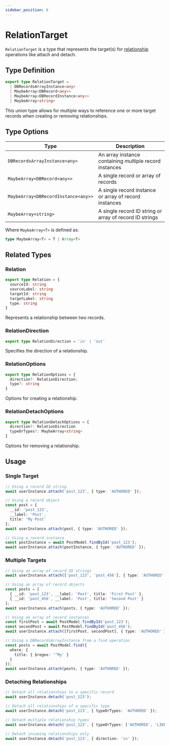 ```yaml
---
sidebar_position: 6
---
```


# RelationTarget

`RelationTarget` is a type that represents the target(s) for [relationship](../../concepts/relationships) operations like attach and detach.

## Type Definition

```typescript
export type RelationTarget =
  | DBRecordsArrayInstance<any>
  | MaybeArray<DBRecord<any>>
  | MaybeArray<DBRecordInstance<any>>
  | MaybeArray<string>
```

This union type allows for multiple ways to reference one or more target records when creating or removing relationships.

## Type Options

| Type | Description |
|------|-------------|
| `DBRecordsArrayInstance<any>` | An array instance containing multiple record instances |
| `MaybeArray<DBRecord<any>>` | A single record or array of records |
| `MaybeArray<DBRecordInstance<any>>` | A single record instance or array of record instances |
| `MaybeArray<string>` | A single record ID string or array of record ID strings |

Where `MaybeArray<T>` is defined as:

```typescript
type MaybeArray<T> = T | Array<T>
```

## Related Types

### Relation

```typescript
export type Relation = {
  sourceId: string
  sourceLabel: string
  targetId: string
  targetLabel: string
  type: string
}
```

Represents a relationship between two records.

### RelationDirection

```typescript
export type RelationDirection = 'in' | 'out'
```

Specifies the direction of a relationship.

### RelationOptions

```typescript
export type RelationOptions = {
  direction?: RelationDirection;
  type?: string
}
```

Options for creating a relationship.

### RelationDetachOptions

```typescript
export type RelationDetachOptions = {
  direction?: RelationDirection
  typeOrTypes?: MaybeArray<string>
}
```

Options for removing a relationship.

## Usage

### Single Target

```typescript
// Using a record ID string
await userInstance.attach('post_123', { type: 'AUTHORED' });

// Using a record object
const post = {
  __id: 'post_123',
  __label: 'Post',
  title: 'My Post'
};
await userInstance.attach(post, { type: 'AUTHORED' });

// Using a record instance
const postInstance = await PostModel.findById('post_123');
await userInstance.attach(postInstance, { type: 'AUTHORED' });
```

### Multiple Targets

```typescript
// Using an array of record ID strings
await userInstance.attach(['post_123', 'post_456'], { type: 'AUTHORED' });

// Using an array of record objects
const posts = [
  { __id: 'post_123', __label: 'Post', title: 'First Post' },
  { __id: 'post_456', __label: 'Post', title: 'Second Post' }
];
await userInstance.attach(posts, { type: 'AUTHORED' });

// Using an array of record instances
const firstPost = await PostModel.findById('post_123');
const secondPost = await PostModel.findById('post_456');
await userInstance.attach([firstPost, secondPost], { type: 'AUTHORED' });

// Using a DBRecordsArrayInstance from a find operation
const posts = await PostModel.find({
  where: {
    title: { $regex: '^My' }
  }
});
await userInstance.attach(posts, { type: 'AUTHORED' });
```

### Detaching Relationships

```typescript
// Detach all relationships to a specific record
await userInstance.detach('post_123');

// Detach all relationships of a specific type
await userInstance.detach('post_123', { typeOrTypes: 'AUTHORED' });

// Detach multiple relationship types
await userInstance.detach('post_123', { typeOrTypes: ['AUTHORED', 'LIKED'] });

// Detach incoming relationships only
await userInstance.detach('post_123', { direction: 'in' });
```
